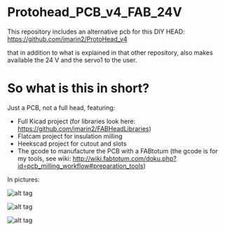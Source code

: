 # Protohead_PCB_v4_FAB_24V

This repository includes an alternative pcb for this DIY HEAD:
https://github.com/imarin2/ProtoHead_v4

that in addition to what is explained in that other repository, also makes available the 24 V and the servo1 to the user.

# So what is this in short?

Just a PCB, not a full head, featuring:
- Full Kicad project (for libraries look here: https://github.com/imarin2/FABHeadLibraries)
- Flatcam project for insulation milling
- Heekscad project for cutout and slots
- The gcode to manufacture the PCB with a FABtotum (the gcode is for my tools, see wiki: http://wiki.fabtotum.com/doku.php?id=pcb_milling_workflow#preparation_tools)

In pictures:

![alt tag](https://github.com/imarin2/Protohead_PCB_v4_FAB_24V/blob/master/images/Protohead_v4_rc1_24V_3D_view_top.png?raw=true)

![alt tag](https://github.com/imarin2/Protohead_PCB_v4_FAB_24V/blob/master/images/Protohead_v4_24V_rc1_schm.png?raw=true)

![alt tag](https://github.com/imarin2/Protohead_PCB_v4_FAB_24V/blob/master/images/Protohead_v4_24V_rc1_flatcam.png?raw=true)
